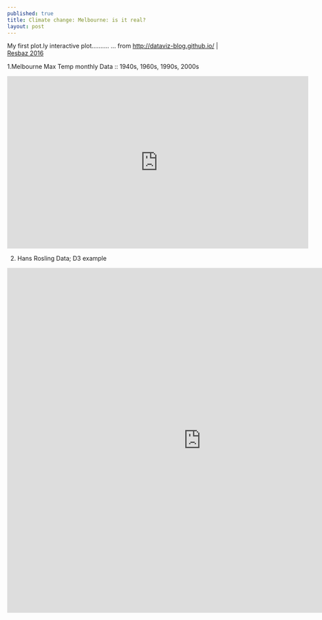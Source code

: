```yaml
---
published: true
title: Climate change: Melbourne: is it real?
layout: post
---
```

My first plot.ly interactive plot..........
... from <a href="http://dataviz-blog.github.io">http://dataviz-blog.github.io/</a> | <a href="http://melbourne.resbaz.edu.au/ResBaz2016">Resbaz 2016</a>

1.Melbourne Max Temp monthly Data :: 1940s, 1960s, 1990s, 2000s

<iframe width="700" height="400" frameborder="0" scrolling="no" src="https://plot.ly/~areff20000/1.embed"></iframe>

2. Hans Rosling Data; D3 example
<iframe width="900" height="800" frameborder="0" scrolling="no" src="http://areff2000.github.io/d3-bubble-plot/d3-plot/"></iframe>